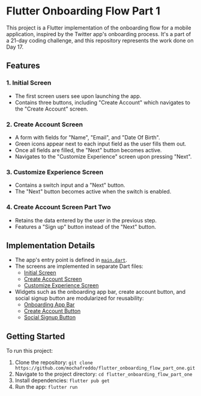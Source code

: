 # Flutter Onboarding Flow Part 1

This project is a Flutter implementation of the onboarding flow for a mobile application, inspired by the Twitter app's onboarding process. It's a part of a 21-day coding challenge, and this repository represents the work done on Day 17.

## Features

### 1. Initial Screen
- The first screen users see upon launching the app.
- Contains three buttons, including "Create Account" which navigates to the "Create Account" screen.

### 2. Create Account Screen
- A form with fields for "Name", "Email", and "Date Of Birth".
- Green icons appear next to each input field as the user fills them out.
- Once all fields are filled, the "Next" button becomes active.
- Navigates to the "Customize Experience" screen upon pressing "Next".

### 3. Customize Experience Screen
- Contains a switch input and a "Next" button.
- The "Next" button becomes active when the switch is enabled.

### 4. Create Account Screen Part Two
- Retains the data entered by the user in the previous step.
- Features a "Sign up" button instead of the "Next" button.

## Implementation Details

- The app's entry point is defined in [`main.dart`](https://github.com/mochafreddo/flutter_onboarding_flow_part_one/blob/main/lib/main.dart).
- The screens are implemented in separate Dart files:
  - [Initial Screen](https://github.com/mochafreddo/flutter_onboarding_flow_part_one/blob/main/lib/initial_screen.dart)
  - [Create Account Screen](https://github.com/mochafreddo/flutter_onboarding_flow_part_one/blob/main/lib/create_account_screen.dart)
  - [Customize Experience Screen](https://github.com/mochafreddo/flutter_onboarding_flow_part_one/blob/main/lib/customize_experience_screen.dart)
- Widgets such as the onboarding app bar, create account button, and social signup button are modularized for reusability:
  - [Onboarding App Bar](https://github.com/mochafreddo/flutter_onboarding_flow_part_one/blob/main/lib/widgets/onboarding_appbar.dart)
  - [Create Account Button](https://github.com/mochafreddo/flutter_onboarding_flow_part_one/blob/main/lib/widgets/create_account_button.dart)
  - [Social Signup Button](https://github.com/mochafreddo/flutter_onboarding_flow_part_one/blob/main/lib/widgets/social_signup_button.dart)

## Getting Started

To run this project:
1. Clone the repository: `git clone https://github.com/mochafreddo/flutter_onboarding_flow_part_one.git`
2. Navigate to the project directory: `cd flutter_onboarding_flow_part_one`
3. Install dependencies: `flutter pub get`
4. Run the app: `flutter run`